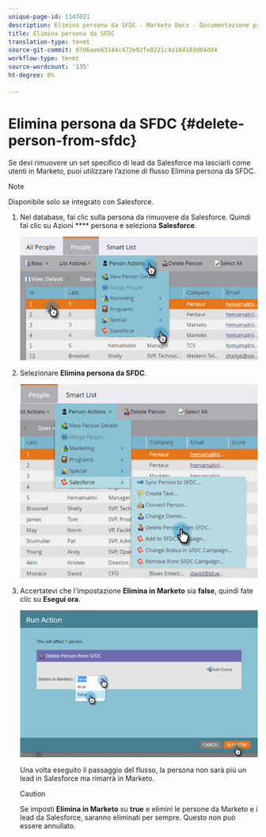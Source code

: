 ```yaml
---
unique-page-id: 1147031
description: Elimina persona da SFDC - Marketo Docs - Documentazione prodotto
title: Elimina persona da SFDC
translation-type: tm+mt
source-git-commit: d7d6aee63144c472e02fe0221c4a164183d04dd4
workflow-type: tm+mt
source-wordcount: '135'
ht-degree: 0%

---
```



# Elimina persona da SFDC {#delete-person-from-sfdc}

Se devi rimuovere un set specifico di lead da Salesforce ma lasciarli come utenti in Marketo, puoi utilizzare l’azione di flusso Elimina persona da SFDC.

>[!NOTE]
>
>Disponibile solo se integrato con Salesforce.

1. Nel database, fai clic sulla persona da rimuovere da Salesforce. Quindi fai clic su Azioni **** persona e seleziona **Salesforce**.

   ![](assets/person-actions-salesforce.png)

1. Selezionare **Elimina persona da SFDC**.

   ![](assets/delete-person-from-sfdc.png)

1. Accertatevi che l&#39;impostazione **Elimina in Marketo** sia **false**, quindi fate clic su **Esegui ora**.

   ![](assets/run-action-delete-lead-from-sfdc.png)

   Una volta eseguito il passaggio del flusso, la persona non sarà più un lead in Salesforce ma rimarrà in Marketo.

   >[!CAUTION]
   >
   >Se imposti **Elimina in Marketo** su **true** e elimini le persone da Marketo e i lead da Salesforce, saranno eliminati per sempre. Questo non può essere annullato.

